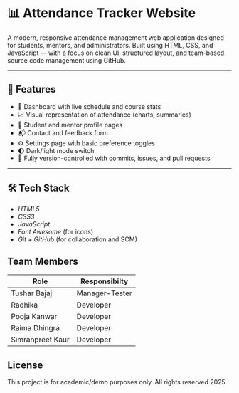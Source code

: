 # 📊 Attendance Tracker Website

A modern, responsive attendance management web application designed for students, mentors, and administrators. Built using HTML, CSS, and JavaScript — with a focus on clean UI, structured layout, and team-based source code management using GitHub.

---

## 🚀 Features

- 📅 Dashboard with live schedule and course stats
- 📈 Visual representation of attendance (charts, summaries)
- 👤 Student and mentor profile pages
- 📬 Contact and feedback form
- ⚙ Settings page with basic preference toggles
- 🌓 Dark/light mode switch
- 🔧 Fully version-controlled with commits, issues, and pull requests

---

## 🛠 Tech Stack

- *HTML5*
- *CSS3*
- *JavaScript*
- *Font Awesome* (for icons)
- *Git + GitHub* (for collaboration and SCM)
## Team Members
| Role | Responsibilty   |
|------|-----------------|
| Tushar Bajaj| Manager-Tester|
| Radhika| Developer|
| Pooja Kanwar| Developer|
| Raima Dhingra| Developer|
| Simranpreet Kaur| Developer|

## License
This project is for academic/demo purposes only.
All rights reserved 2025

